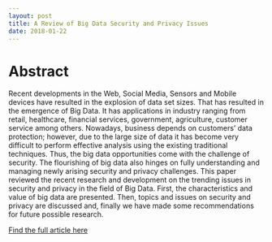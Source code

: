 ```yaml
---
layout: post
title: A Review of Big Data Security and Privacy Issues
date: 2018-01-22
---
```


# Abstract

Recent developments in the Web, Social Media, Sensors and Mobile devices have resulted in the explosion of data set
sizes. That has resulted in the emergence of Big Data. It has applications in industry ranging from retail, healthcare,
financial services, government, agriculture, customer service among others. Nowadays, business depends on
customers’ data protection; however, due to the large size of data it has become very difficult to perform effective
analysis using the existing traditional techniques. Thus, the big data opportunities come with the challenge of security.
The flourishing of big data also hinges on fully understanding and managing newly arising security and privacy
challenges. This paper reviewed the recent research and development on the trending issues in security and privacy in
the field of Big Data. First, the characteristics and value of big data are presented. Then, topics and issues on security
and privacy are discussed and, finally we have made some recommendations for future possible research.

<a href="https://www.researchgate.net/publication/320409081_A_Review_of_Big_Data_Security_and_Privacy_Issues"> Find the full article here</a>
